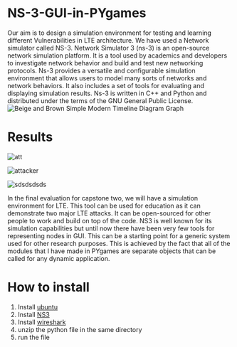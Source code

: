 # NS-3-GUI-in-PYgames
Our aim is to design a simulation environment for testing and learning different
Vulnerabilities in LTE architecture. We have used a Network simulator called NS-3.
Network Simulator 3 (ns-3) is an open-source network simulation platform. It is a
tool used by academics and developers to investigate network behavior and build and
test new networking protocols. Ns-3 provides a versatile and configurable simulation
environment that allows users to model many sorts of networks and network behaviors.
It also includes a set of tools for evaluating and displaying simulation results. Ns-3 is
written in C++ and Python and distributed under the terms of the GNU General Public
License.
![Beige and Brown Simple Modern Timeline Diagram Graph](https://user-images.githubusercontent.com/62338143/219623317-8cd36964-eaac-4ad1-a138-5a52ecbe3858.png)



# Results

![att](https://user-images.githubusercontent.com/62338143/211302897-8f841c52-26c7-4af4-ae96-07813ea3ca5c.png)

![attacker](https://user-images.githubusercontent.com/62338143/211302966-1a597d1e-4d96-46ec-a4a3-4dbccbb505c0.png)

![sdsdsdsds](https://user-images.githubusercontent.com/62338143/211303003-3fbf096b-7e9d-4c04-bc24-bb7682058bc3.png)



In the final evaluation for capstone two, we will have a simulation environment
for LTE. This tool can be used for education as it can demonstrate two major
LTE attacks. It can be open-sourced for other people to work and build on top of the
code. NS3 is well known for its simulation capabilities but until now there have been
very few tools for representing nodes in GUI. This can be a starting point for a generic
system used for other research purposes. This is achieved by the fact that all of the
modules that I have made in PYgames are separate objects that can be called for any
dynamic application.

# How to install 
1.   Install [ubuntu](https://ubuntu.com/download) 
2.   Install [NS3](https://www.nsnam.org/wiki/Installation)
3.   Install [wireshark](https://linuxhint.com/install_wireshark_ubuntu/)
4.   unzip the python file in the same directory 
5.   run the file

